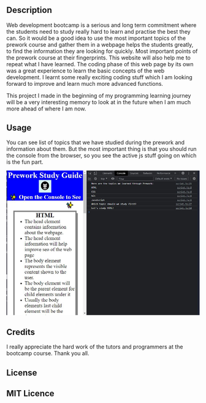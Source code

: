# <Prework Study Guide Homepage>

## Description
Web development bootcamp is a serious and long term commitment where the students need to study really hard to learn and practise the best they can. So it would be a good idea to use the most important topics of the prework course and gather them in a webpage helps the students greatly, to find the information they are looking for quickly. Most important points of the prework course at their fingerprints. This website will also help me to repeat what I have learned.
The coding phase of this web page by its own was a great experience to learn the basic concepts of the web development. I learnt some really exciting coding stuff which I am looking forward to improve and learn much more advanced functions. 

This project I made in the beginning of my programming learning journey will be a very interesting memory to look at in the future when I am much more ahead of where I am now. 

## Usage
You can see list of topics that we have studied during the prework and information about them. 
But the most important thing is that you should run the console from the browser, so you see the active js stuff going on which is the fun part. 

![Screenshot of the Web App](/assets/screenshot.JPG)


## Credits

I really appreciate the hard work of the tutors and programmers at the bootcamp course. 
Thank you all. 

## License

MIT Licence
---
 